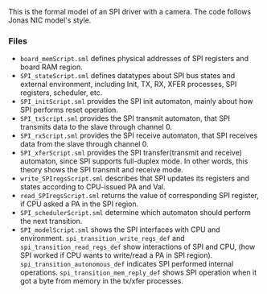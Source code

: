 This is the formal model of an SPI driver with a camera. The code follows Jonas NIC model's style.

### Files
- `board_memScript.sml` defines physical addresses of SPI registers and board RAM region. 
- `SPI_stateScript.sml` defines datatypes about SPI bus states and external environment, including Init, TX, RX, XFER processes, SPI registers, scheduler, etc.
- `SPI_initScript.sml` provides the SPI init automaton, mainly about how SPI performs reset operation.
- `SPI_txScript.sml` provides the SPI transmit automaton, that SPI transmits data to the slave through channel 0.
- `SPI_rxScript.sml` provides the SPI receive automaton, that SPI receives data from the slave through channel 0.
- `SPI_xferScript.sml` provides the SPI transfer(transmit and receive) automaton, since SPI supports full-duplex mode. In other words, this theory shows the SPI transmit and receive mode.
- `write_SPIregsScript.sml` describes that SPI updates its registers and states according to CPU-issued PA and Val.
- `read_SPIregsScript.sml` returns the value of corresponding SPI register, if CPU asked a PA in the SPI region.
- `SPI_schedulerScript.sml` determine which automaton should perform the next transition.
- `SPI_modelScript.sml` shows the SPI interfaces with CPU and environment. `spi_transition_write_regs_def` and `spi_transition_read_regs_def` show interactions of SPI and CPU, (how SPI worked if CPU wants to write/read a PA in SPI region). `spi_transition_autonomous_def` indicates SPI performed internal operations. `spi_transition_mem_reply_def` shows SPI operation when it got a byte from memory in the tx/xfer processes.
